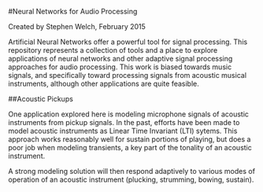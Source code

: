 #Neural Networks for Audio Processing

Created by Stephen Welch, February 2015

Artificial Neural Networks offer a powerful tool for signal processing. This repository represents a collection of tools and a place to explore applications of neural networks and other adaptive signal processing approaches for audio processing. This work is biased towards music signals, and specifically toward processing signals from acoustic musical instruments, although other applications are quite feasible.

##Acoustic Pickups

One application explored here is modeling microphone signals of acoustic instruments from pickup signals. In the past, efforts have been made to model acoustic instruments as Linear Time Invariant (LTI) sytems. This approach works reasonably well for sustain portions of playing, but does a poor job when modeling transients, a key part of the tonality of an acoustic instrument. 

A strong modeling solution will then respond adaptively to various modes of operation of an acoustic instrument (plucking, strumming, bowing, sustain). 

